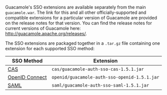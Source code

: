 Guacamole's SSO extensions are available separately from the main
`guacamole.war`. The link for this and all other officially-supported and
compatible extensions for a particular version of Guacamole are provided on the
release notes for that version. You can find the release notes for current
versions of Guacamole here: <http://guacamole.apache.org/releases/>.

The SSO extensions are packaged together in a `.tar.gz` file containing one
extension for each supported SSO method:

| SSO Method                    | Extension                                    |
| ----------------------------- | -------------------------------------------- |
| [CAS](cas-auth)               | `cas/guacamole-auth-sso-cas-1.5.1.jar`       |
| [OpenID Connect](openid-auth) | `openid/guacamole-auth-sso-openid-1.5.1.jar` |
| [SAML](saml-auth)             | `saml/guacamole-auth-sso-saml-1.5.1.jar`     |

